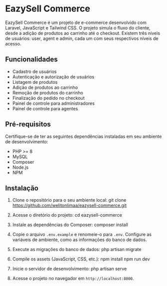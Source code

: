 # EazySell Commerce

EazySell Commerce é um projeto de e-commerce desenvolvido com Laravel, JavaScript e Tailwind CSS. O projeto simula o fluxo do cliente, desde a adição de produtos ao carrinho até o checkout. Existem três níveis de usuários: user, agent e admin, cada um com seus respectivos níveis de acesso.

## Funcionalidades

- Cadastro de usuários
- Autenticação e autorização de usuários
- Listagem de produtos
- Adição de produtos ao carrinho
- Remoção de produtos do carrinho
- Finalização do pedido no checkout
- Painel de controle para administradores
- Painel de controle para agentes

## Pré-requisitos

Certifique-se de ter as seguintes dependências instaladas em seu ambiente de desenvolvimento:

- PHP >= 8
- MySQL
- Composer
- Node.js
- NPM

## Instalação

1. Clone o repositório para o seu ambiente local:
git clone https://github.com/welitonlimaa/eazysell-commerce.git


2. Acesse o diretório do projeto:
cd eazysell-commerce


3. Instale as dependências do Composer:
composer install


4. Copie o arquivo `.env.example` e renomeie-o para `.env`. Configure as variáveis de ambiente, como as informações do banco de dados.

6. Execute as migrações do banco de dados:
php artisan migrate

7. Compile os assets (JavaScript, CSS, etc.):
npm install
npm run dev

8. Inicie o servidor de desenvolvimento:
php artisan serve

10. Acesse o projeto no navegador em `http://localhost:8000`.







